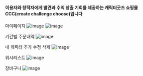 # <h4>이용자와 창작자에게 발견과 수익 창출 기회를 제공하는 캐릭터굿즈 쇼핑몰 CCC(create challenge choose)입니다</h4>

마이페이지 
![image](https://user-images.githubusercontent.com/126685949/224482550-c3daa7ea-1303-4b25-8737-f5966b6b6e85.png)
![image](https://user-images.githubusercontent.com/126685949/224482584-7ea572a5-250f-492d-bdab-375853777294.png)



기간별 주문내역
![image](https://user-images.githubusercontent.com/126685949/224482841-cd1cccb0-bef1-44b8-8d94-d4d2f56a90a9.png)



내 캐릭터 추가 수정 삭제
![image](https://user-images.githubusercontent.com/126685949/224484238-3b75f7cc-a2d4-4ab9-a95f-63bad92662ba.png)



위시리스트
![image](https://user-images.githubusercontent.com/126685949/224484217-c6e87672-eb01-4c47-8a3f-c0ca4a1f8291.png)



장바구니
![image](https://user-images.githubusercontent.com/126685949/224484206-41886c0b-c084-4c92-a691-d4b8b8271a95.png)



